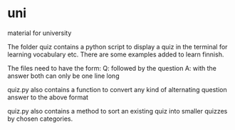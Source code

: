 # uni
material for university

The folder quiz contains a python script to display a quiz in the terminal
for learning vocabulary etc. There are some examples added to learn finnish.

The files need to have the form:
Q: followed by the question
A: with the answer
both can only be one line long 

quiz.py also contains a function to convert any kind of alternating question answer to the above format

quiz.py also contains a method to sort an existing quiz into smaller quizzes by chosen categories.



